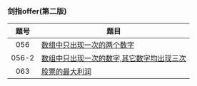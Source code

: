 ### **剑指offer(第二版)**

| 题号   | 题目                                                      |
|:----:| ------------------------------------------------------- |
| 056 | [数组中只出现一次的两个数字](cpt06/Solution056.java) |
| 056-2 | [数组中只出现一次的数字,其它数字均出现三次](cpt06/Solution05602.java) |
| 063 | [股票的最大利润](cpt06/Solution063.java) |
